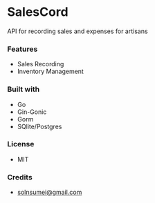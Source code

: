 # SalesCord
API for recording sales and expenses for artisans

### Features
- Sales Recording
- Inventory Management



### Built with
- Go
- Gin-Gonic
- Gorm
- SQlite/Postgres


### License
- MIT


### Credits
- solnsumei@gmail.com


